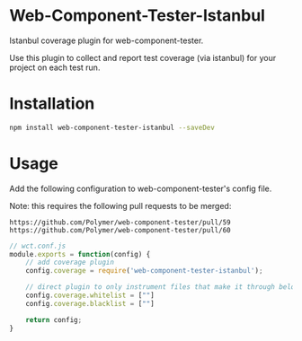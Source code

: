 Web-Component-Tester-Istanbul
=============================

Istanbul coverage plugin for web-component-tester.

Use this plugin to collect and report test coverage (via istanbul) for
your project on each test run.

# Installation

```sh
npm install web-component-tester-istanbul --saveDev
```

# Usage

Add the following configuration to web-component-tester's config file.

Note: this requires the following pull requests to be merged:

    https://github.com/Polymer/web-component-tester/pull/59
    https://github.com/Polymer/web-component-tester/pull/60

```js
// wct.conf.js
module.exports = function(config) {
    // add coverage plugin
    config.coverage = require('web-component-tester-istanbul');

    // direct plugin to only instrument files that make it through below filters
    config.coverage.whitelist = [""]
    config.coverage.blacklist = [""]

    return config;
}
```
